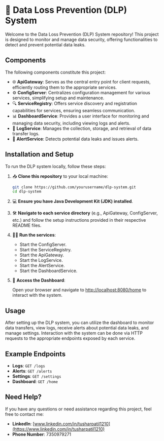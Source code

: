 # 🚀 Data Loss Prevention (DLP) System

Welcome to the Data Loss Prevention (DLP) System repository! This project is designed to monitor and manage data security, offering functionalities to detect and prevent potential data leaks.

## Components

The following components constitute this project:

- 🌐 **ApiGateway**: Serves as the central entry point for client requests, efficiently routing them to the appropriate services.
- ⚙️ **ConfigServer**: Centralizes configuration management for various services, simplifying setup and maintenance.
- 🔍 **ServiceRegistry**: Offers service discovery and registration capabilities for services, ensuring seamless communication.
- 📊 **DashboardService**: Provides a user interface for monitoring and managing data security, including viewing logs and alerts.
- 🏢 **LogService**: Manages the collection, storage, and retrieval of data transfer logs.
- 🚨 **AlertService**: Detects potential data leaks and issues alerts.

## Installation and Setup

To run the DLP system locally, follow these steps:

1. 📥 **Clone this repository** to your local machine:

   ```sh
   git clone https://github.com/yourusername/dlp-system.git
   cd dlp-system
   ```

2. 💻 **Ensure you have Java Development Kit (JDK) installed**.

3. 🛠️ **Navigate to each service directory** (e.g., ApiGateway, ConfigServer, etc.) and follow the setup instructions provided in their respective README files.

4. 🏃‍♂️ **Run the services**:

   - Start the ConfigServer.
   - Start the ServiceRegistry.
   - Start the ApiGateway.
   - Start the LogService.
   - Start the AlertService.
   - Start the DashboardService.

5. 🚀 **Access the Dashboard**:

   Open your browser and navigate to [http://localhost:8080/home](http://localhost:8080/home) to interact with the system.

## Usage

After setting up the DLP system, you can utilize the dashboard to monitor data transfers, view logs, receive alerts about potential data leaks, and manage settings. Interaction with the system can be done via HTTP requests to the appropriate endpoints exposed by each service.

## Example Endpoints

- **Logs**: `GET /logs`
- **Alerts**: `GET /alerts`
- **Settings**: `GET /settings`
- **Dashboard**: `GET /home`

## Need Help?

If you have any questions or need assistance regarding this project, feel free to contact me:

- **LinkedIn**: [www.linkedin.com/in/tusharpatil1210](https://www.linkedin.com/in/tusharpatil1210)
- **Phone Number**: 7350979271
